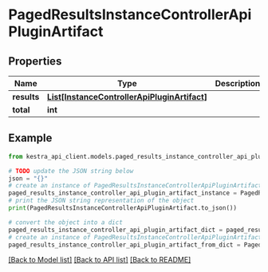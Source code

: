 # PagedResultsInstanceControllerApiPluginArtifact


## Properties

Name | Type | Description | Notes
------------ | ------------- | ------------- | -------------
**results** | [**List[InstanceControllerApiPluginArtifact]**](InstanceControllerApiPluginArtifact.md) |  | 
**total** | **int** |  | 

## Example

```python
from kestra_api_client.models.paged_results_instance_controller_api_plugin_artifact import PagedResultsInstanceControllerApiPluginArtifact

# TODO update the JSON string below
json = "{}"
# create an instance of PagedResultsInstanceControllerApiPluginArtifact from a JSON string
paged_results_instance_controller_api_plugin_artifact_instance = PagedResultsInstanceControllerApiPluginArtifact.from_json(json)
# print the JSON string representation of the object
print(PagedResultsInstanceControllerApiPluginArtifact.to_json())

# convert the object into a dict
paged_results_instance_controller_api_plugin_artifact_dict = paged_results_instance_controller_api_plugin_artifact_instance.to_dict()
# create an instance of PagedResultsInstanceControllerApiPluginArtifact from a dict
paged_results_instance_controller_api_plugin_artifact_from_dict = PagedResultsInstanceControllerApiPluginArtifact.from_dict(paged_results_instance_controller_api_plugin_artifact_dict)
```
[[Back to Model list]](../README.md#documentation-for-models) [[Back to API list]](../README.md#documentation-for-api-endpoints) [[Back to README]](../README.md)


